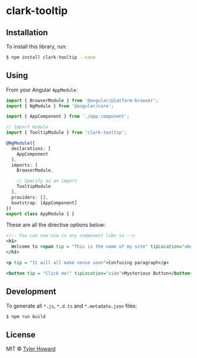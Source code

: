 # clark-tooltip

## Installation

To install this library, run:

```bash
$ npm install clark-tooltip --save
```

## Using


From your Angular `AppModule`:

```typescript
import { BrowserModule } from '@angular/platform-browser';
import { NgModule } from '@angular/core';

import { AppComponent } from './app.component';

// Import module
import { TooltipModule } from 'clark-tooltip';

@NgModule({
  declarations: [
    AppComponent
  ],
  imports: [
    BrowserModule,

    // Specify as an import
    TooltipModule
  ],
  providers: [],
  bootstrap: [AppComponent]
})
export class AppModule { }
```

These are all the directive options below:
```xml
<!-- You can now use in any component like so -->
<h1>
  Welcome to <span tip = "This is the name of my site" tipLocation="above">{{strangeTitle}}</span>!
</h1>

<p tip = "It will all make sense soon">Confusing paragraph</p>

<button tip = "Click me!" tipLocation="side">Mysterious Button</button>

```

## Development

To generate all `*.js`, `*.d.ts` and `*.metadata.json` files:

```bash
$ npm run build
```

## License

MIT © [Tyler Howard](mailto:tylernhoward@gmail.com)
